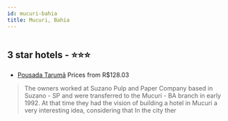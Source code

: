 ```yaml
---
id: mucuri-bahia
title: Mucuri, Bahia
---
```


<center><img src="http://media.omnibees.com/Images/9642/Property/447376.jpg" alt="" /></center>


##  3 star hotels - ⭐️⭐️⭐️

-    [Pousada Tarumã](https://us.hurb.com/hotels/mucuri/pousada-taruma-OMN-9642?cmp=18055) Prices from R$128.03
   > The owners worked at Suzano Pulp and Paper Company based in Suzano - SP and were transferred to the Mucuri - BA branch in early 1992. At that time they had the vision of building a hotel in Mucuri a very interesting idea, considering that In the city ther

